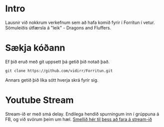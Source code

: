 Intro
===============
Lausnir við nokkrum verkefnum sem að hafa komið fyrir í Forritun í vetur.
Sömuleiðis útfærsla á "leik" - Dragons and Fluffers.


Sækja kóðann
===============
Ef þið eruð með git uppsett þá getið þið notað það.

    git clone https://github.com/vidirr/Forritun.git
    
Annars getið þið líka sótt hverja skrá fyrir sig.


Youtube Stream
===============
Stream-ið er með smá delay. Endilega hendið spurningum inn í grúppuna á FB, og við svörum þeim um hæl.
[Smellið hér til þess að fara á stream-ið](http://www.youtube.com/watch?v=k2iat66R1v0)
